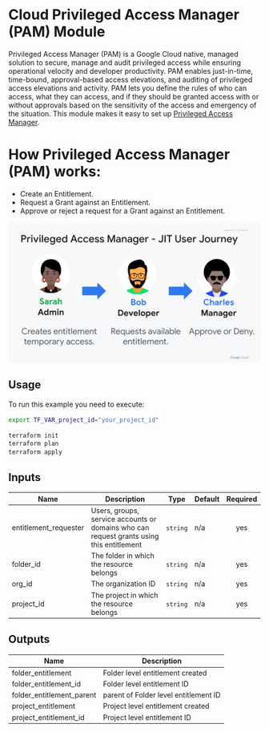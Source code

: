 # Cloud Privileged Access Manager (PAM) Module
Privileged Access Manager (PAM) is a Google Cloud native, managed solution to secure, manage and audit privileged access while ensuring operational velocity and developer productivity. PAM enables just-in-time, time-bound, approval-based access elevations, and auditing of privileged access elevations and activity. PAM lets you define the rules of who can access, what they can access, and if they should be granted access with or without approvals based on the sensitivity of the access and emergency of the situation. This module makes it easy to set up [Privileged Access Manager](https://https://cloud.google.com/iam/docs/pam-overview).

# How Privileged Access Manager (PAM) works:
- Create an Entitlement.
- Request a Grant against an Entitlement.
- Approve or reject a request for a Grant against an Entitlement.

![Flow Diagram](./flow-diagram.png)

## Usage

To run this example you need to execute:

```bash
export TF_VAR_project_id="your_project_id"
```

```bash
terraform init
terraform plan
terraform apply
```
<!-- BEGINNING OF PRE-COMMIT-TERRAFORM DOCS HOOK -->
## Inputs

| Name | Description | Type | Default | Required |
|------|-------------|------|---------|:--------:|
| entitlement\_requester | Users, groups, service accounts or domains who can request grants using this entitlement | `string` | n/a | yes |
| folder\_id | The folder in which the resource belongs | `string` | n/a | yes |
| org\_id | The organization ID | `string` | n/a | yes |
| project\_id | The project in which the resource belongs | `string` | n/a | yes |

## Outputs

| Name | Description |
|------|-------------|
| folder\_entitlement | Folder level entitlement created |
| folder\_entitlement\_id | Folder level entitlement ID |
| folder\_entitlement\_parent | parent of Folder level entitlement ID |
| project\_entitlement | Project level entitlement created |
| project\_entitlement\_id | Project level entitlement ID |

<!-- END OF PRE-COMMIT-TERRAFORM DOCS HOOK -->
